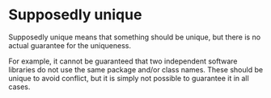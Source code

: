 # Supposedly unique

Supposedly unique means that something should be unique, but there is no actual guarantee
for the uniqueness.

For example, it cannot be guaranteed that two independent software libraries do not use the
same package and/or class names. These should be unique to avoid conflict, but it is simply
not possible to guarantee it in all cases.